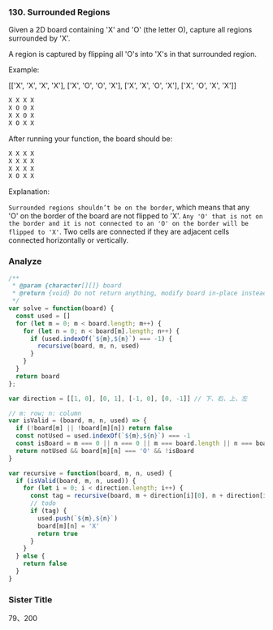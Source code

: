 ### 130. Surrounded Regions

Given a 2D board containing 'X' and 'O' (the letter O), capture all regions surrounded by 'X'.

A region is captured by flipping all 'O's into 'X's in that surrounded region.

Example:

[['X', 'X', 'X', 'X'], ['X', 'O', 'O', 'X'], ['X', 'X', 'O', 'X'], ['X', 'O', 'X', 'X']]

```js
X X X X
X O O X
X X O X
X O X X
```

After running your function, the board should be:

```js
X X X X
X X X X
X X X X
X O X X
```

Explanation:

`Surrounded regions shouldn’t be on the border`, which means that any 'O' on the border of the board are not flipped to 'X'. `Any 'O' that is not on the border and it is not connected to an 'O' on the border will be flipped to 'X'`. Two cells are connected if they are adjacent cells connected horizontally or vertically.

### Analyze

```js
/**
 * @param {character[][]} board
 * @return {void} Do not return anything, modify board in-place instead.
 */
var solve = function(board) {
  const used = []
  for (let m = 0; m < board.length; m++) {
    for (let n = 0; n < board[m].length; n++) {
      if (used.indexOf(`${m},${n}`) === -1) {
        recursive(board, m, n, used)
      }
    }
  }
  return board
};

var direction = [[1, 0], [0, 1], [-1, 0], [0, -1]] // 下、右、上、左

// m: row; n: column
var isValid = (board, m, n, used) => {
  if (!board[m] || !board[m][n]) return false
  const notUsed = used.indexOf(`${m},${n}`) === -1
  const isBoard = m === 0 || n === 0 || m === board.length || n === board[0].length
  return notUsed && board[m][n] === 'O' && !isBoard
}

var recursive = function(board, m, n, used) {
  if (isValid(board, m, n, used)) {
    for (let i = 0; i < direction.length; i++) {
      const tag = recursive(board, m + direction[i][0], n + direction[i][1], used)
      // todo
      if (tag) {
        used.push(`${m},${n}`)
        board[m][n] = 'X'
        return true
      }
    }
  } else {
    return false
  }
}
```

### Sister Title

79、200